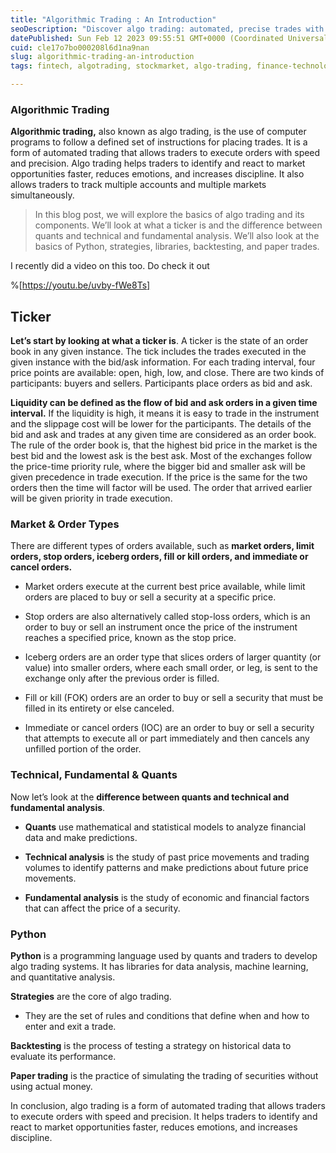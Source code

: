 ```yaml
---
title: "Algorithmic Trading : An Introduction"
seoDescription: "Discover algo trading: automated, precise trades with Python. Learn tickers, orders, analysis, and strategies for emotion-free trading"
datePublished: Sun Feb 12 2023 09:55:51 GMT+0000 (Coordinated Universal Time)
cuid: cle17o7bo000208l6d1na9nan
slug: algorithmic-trading-an-introduction
tags: fintech, algotrading, stockmarket, algo-trading, finance-technology

---
```


### Algorithmic Trading

**Algorithmic trading,** also known as algo trading, is the use of computer programs to follow a defined set of instructions for placing trades. It is a form of automated trading that allows traders to execute orders with speed and precision. Algo trading helps traders to identify and react to market opportunities faster, reduces emotions, and increases discipline. It also allows traders to track multiple accounts and multiple markets simultaneously.

> In this blog post, we will explore the basics of algo trading and its components. We’ll look at what a ticker is and the difference between quants and technical and fundamental analysis. We’ll also look at the basics of Python, strategies, libraries, backtesting, and paper trades.

I recently did a video on this too. Do check it out

%[https://youtu.be/uvby-fWe8Ts] 

## Ticker

**Let’s start by looking at what a ticker is**. A ticker is the state of an order book in any given instance. The tick includes the trades executed in the given instance with the bid/ask information. For each trading interval, four price points are available: open, high, low, and close. There are two kinds of participants: buyers and sellers. Participants place orders as bid and ask.

**Liquidity can be defined as the flow of bid and ask orders in a given time interval.** If the liquidity is high, it means it is easy to trade in the instrument and the slippage cost will be lower for the participants. The details of the bid and ask and trades at any given time are considered as an order book. The rule of the order book is, that the highest bid price in the market is the best bid and the lowest ask is the best ask. Most of the exchanges follow the price-time priority rule, where the bigger bid and smaller ask will be given precedence in trade execution. If the price is the same for the two orders then the time will factor will be used. The order that arrived earlier will be given priority in trade execution.

### Market & Order Types

There are different types of orders available, such as **market orders, limit orders, stop orders, iceberg orders, fill or kill orders, and immediate or cancel orders.**

* Market orders execute at the current best price available, while limit orders are placed to buy or sell a security at a specific price.
    
* Stop orders are also alternatively called stop-loss orders, which is an order to buy or sell an instrument once the price of the instrument reaches a specified price, known as the stop price.
    
* Iceberg orders are an order type that slices orders of larger quantity (or value) into smaller orders, where each small order, or leg, is sent to the exchange only after the previous order is filled.
    
* Fill or kill (FOK) orders are an order to buy or sell a security that must be filled in its entirety or else canceled.
    
* Immediate or cancel orders (IOC) are an order to buy or sell a security that attempts to execute all or part immediately and then cancels any unfilled portion of the order.
    

### Technical, Fundamental & Quants

Now let’s look at the **difference between quants and technical and fundamental analysis**.

* **Quants** use mathematical and statistical models to analyze financial data and make predictions.
    
* **Technical analysis** is the study of past price movements and trading volumes to identify patterns and make predictions about future price movements.
    
* **Fundamental analysis** is the study of economic and financial factors that can affect the price of a security.
    

### Python

**Python** is a programming language used by quants and traders to develop algo trading systems. It has libraries for data analysis, machine learning, and quantitative analysis.

**Strategies** are the core of algo trading.

* They are the set of rules and conditions that define when and how to enter and exit a trade.
    

**Backtesting** is the process of testing a strategy on historical data to evaluate its performance.

**Paper trading** is the practice of simulating the trading of securities without using actual money.

In conclusion, algo trading is a form of automated trading that allows traders to execute orders with speed and precision. It helps traders to identify and react to market opportunities faster, reduces emotions, and increases discipline.